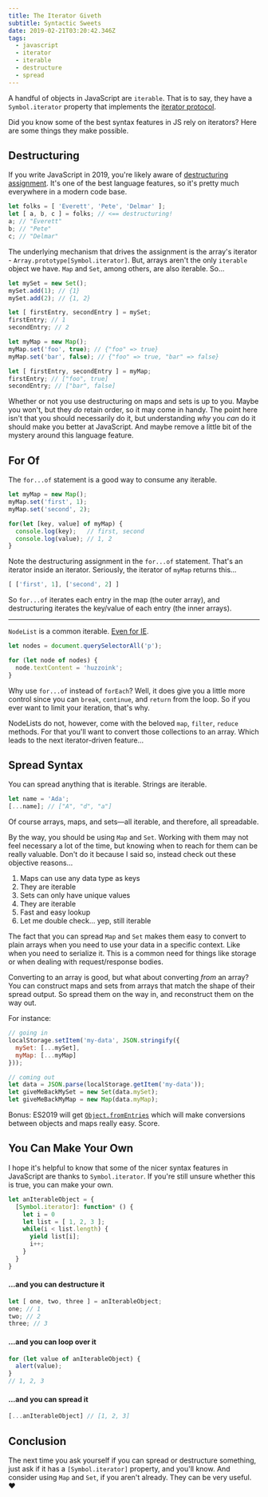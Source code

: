 ```yaml
---
title: The Iterator Giveth
subtitle: Syntactic Sweets
date: 2019-02-21T03:20:42.346Z
tags:
  - javascript
  - iterator
  - iterable
  - destructure
  - spread
---
```


A handful of objects in JavaScript are `iterable`. That is to say, they have a `Symbol.iterator` property that implements the [iterator protocol](https://developer.mozilla.org/en-US/docs/Web/JavaScript/Reference/Iteration_protocols "MDN - Iteration Protocols").

Did you know some of the best syntax features in JS rely on iterators? Here are some things they make possible.

## Destructuring
If you write JavaScript in 2019, you're likely aware of [destructuring assignment](https://hacks.mozilla.org/2015/05/es6-in-depth-destructuring/). It's one of the best language features, so it's pretty much everywhere in a modern code base.

<!-- destructuring an array -->
```js
let folks = [ 'Everett', 'Pete', 'Delmar' ];
let [ a, b, c ] = folks; // <== destructuring!
a; // "Everett"
b; // "Pete"
c; // "Delmar"
```

The underlying mechanism that drives the assignment is the array's iterator - `Array.prototype[Symbol.iterator]`. But, arrays aren't the only `iterable` object we have. `Map` and `Set`, among others, are also iterable. So...

<!-- destructuring a set -->
```js
let mySet = new Set();
mySet.add(1); // {1}
mySet.add(2); // {1, 2}

let [ firstEntry, secondEntry ] = mySet;
firstEntry; // 1
secondEntry; // 2
```

<!-- destructuring a map -->
```js
let myMap = new Map();
myMap.set('foo', true); // {"foo" => true}
myMap.set('bar', false); // {"foo" => true, "bar" => false}

let [ firstEntry, secondEntry ] = myMap;
firstEntry; // ["foo", true]
secondEntry; // ["bar", false]
```

Whether or not you use destructuring on maps and sets is up to you. Maybe you won't, but they _do_ retain order, so it may come in handy. The point here isn't that you should necessarily do it, but understanding _why_ you _can_ do it should make you better at JavaScript. And maybe remove a little bit of the mystery around this language feature.

## For Of
The `for...of` statement is a good way to consume any iterable.

<!-- looping over a map -->
```js
let myMap = new Map();
myMap.set('first', 1);
myMap.set('second', 2);

for(let [key, value] of myMap) {
  console.log(key);   // first, second
  console.log(value); // 1, 2
}
```

Note the destructuring assignment in the `for...of` statement. That's an iterator inside an iterator. Seriously, the iterator of `myMap` returns this...

<!-- no-header -->
```js
[ ['first', 1], ['second', 2] ]
```

So `for...of` iterates each entry in the map (the outer array), and destructuring iterates the key/value of each entry (the inner arrays).

---

`NodeList` is a common iterable. [Even for IE](https://github.com/zloirock/core-js#iterable-dom-collections).

<!-- iterating a nodelist -->
```js
let nodes = document.querySelectorAll('p');

for (let node of nodes) {
  node.textContent = 'huzzoink';
}
```

Why use `for...of` instead of `forEach`? Well, it does give you a little more control since you can `break`, `continue`, and `return` from the loop. So if you ever want to limit your iteration, that's why.

NodeLists do not, however, come with the beloved `map`, `filter`, `reduce` methods. For that you'll want to convert those collections to an array. Which leads to the next iterator-driven feature...

## Spread Syntax
You can spread anything that is iterable. Strings are iterable.

<!-- no-header -->
```js
let name = 'Ada';
[...name]; // ["A", "d", "a"]
```

Of course arrays, maps, and sets&mdash;all iterable, and therefore, all spreadable. 

By the way, you should be using `Map` and `Set`. Working with them may not feel necessary a lot of the time, but knowing when to reach for them can be really valuable. Don't do it because I said so, instead check out these objective reasons...

1. Maps can use any data type as keys
1. They are iterable
1. Sets can only have unique values
1. They are iterable
1. Fast and easy lookup
1. Let me double check... yep, still iterable

The fact that you can spread `Map` and `Set` makes them easy to convert to plain arrays when you need to use your data in a specific context. Like when you need to serialize it. This is a common need for things like storage or when dealing with request/response bodies.

Converting to an array is good, but what about converting _from_ an array? You can construct maps and sets from arrays that match the shape of their spread output. So spread them on the way in, and reconstruct them on the way out. 

For instance:
<!-- localStorage -->
```js
// going in
localStorage.setItem('my-data', JSON.stringify({
  mySet: [...mySet],
  myMap: [...myMap]
}));

// coming out
let data = JSON.parse(localStorage.getItem('my-data'));
let giveMeBackMySet = new Set(data.mySet);
let giveMeBackMyMap = new Map(data.myMap);
```

Bonus: ES2019 will get [`Object.fromEntries`](https://developer.mozilla.org/en-US/docs/Web/JavaScript/Reference/Global_Objects/Object/fromEntries) which will make conversions between objects and maps really easy. Score.

## You Can Make Your Own
I hope it's helpful to know that some of the nicer syntax features in JavaScript are thanks to `Symbol.iterator`. If you're still unsure whether this is true, you can make your own.

<!-- Symbol.iterator -->
```js
let anIterableObject = {
  [Symbol.iterator]: function* () {
    let i = 0
    let list = [ 1, 2, 3 ];
    while(i < list.length) {
      yield list[i];
      i++;
    }
  }
}
```

#### ...and you can destructure it
<!-- no-header -->
```js
let [ one, two, three ] = anIterableObject;
one; // 1
two; // 2
three; // 3
```

#### ...and you can loop over it
<!-- no-header -->
```js
for (let value of anIterableObject) {
  alert(value);
}
// 1, 2, 3

```

#### ...and you can spread it 
<!-- no-header -->
```js
[...anIterableObject] // [1, 2, 3]
```

## Conclusion
The next time you ask yourself if you can spread or destructure something, just ask if it has a `[Symbol.iterator]` property, and you'll know. And consider using `Map` and `Set`, if you aren't already. They can be very useful. ❤️

